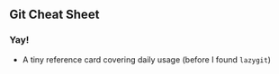 ## Git Cheat Sheet
### Yay!

- A tiny reference card covering daily usage (before I found ```lazygit```)

